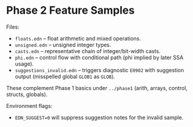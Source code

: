 # Phase 2 Feature Samples

Files:
- `floats.edn` – float arithmetic and mixed operations.
- `unsigned.edn` – unsigned integer types.
- `casts.edn` – representative chain of integer/bit-width casts.
- `phi.edn` – control flow with conditional path (phi implied by later SSA usage).
- `suggestions_invalid.edn` – triggers diagnostic `E0902` with suggestion output (misspelled global `GLOB1` as `GLOB`).

These complement Phase 1 basics under `../phase1` (arith, arrays, control, structs, globals).

Environment flags:
- `EDN_SUGGEST=0` will suppress suggestion notes for the invalid sample.
